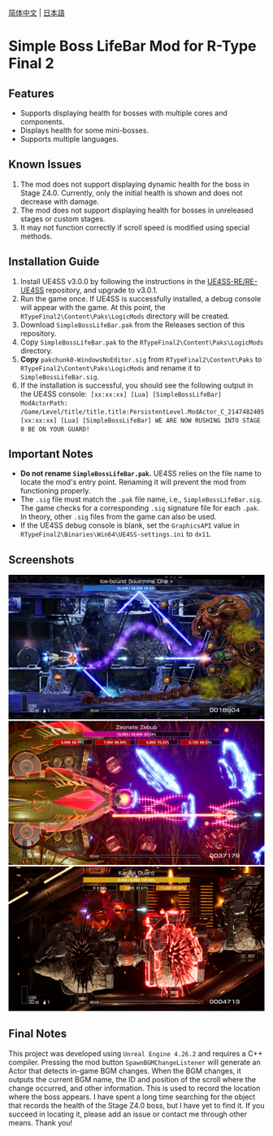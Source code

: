 [简体中文](Readme/README.zhs.md) | [日本語](Readme/README.ja.md)

# Simple Boss LifeBar Mod for R-Type Final 2

## Features
- Supports displaying health for bosses with multiple cores and components.
- Displays health for some mini-bosses.
- Supports multiple languages.

## Known Issues
1. The mod does not support displaying dynamic health for the boss in Stage Z4.0. Currently, only the initial health is shown and does not decrease with damage.
2. The mod does not support displaying health for bosses in unreleased stages or custom stages.
3. It may not function correctly if scroll speed is modified using special methods.

## Installation Guide
1. Install UE4SS v3.0.0 by following the instructions in the [UE4SS-RE/RE-UE4SS](https://github.com/UE4SS-RE/RE-UE4SS) repository, and upgrade to v3.0.1.
2. Run the game once. If UE4SS is successfully installed, a debug console will appear with the game. At this point, the `RTypeFinal2\Content\Paks\LogicMods` directory will be created.
3. Download `SimpleBossLifeBar.pak` from the Releases section of this repository.
4. Copy `SimpleBossLifeBar.pak` to the `RTypeFinal2\Content\Paks\LogicMods` directory.
5. **Copy** `pakchunk0-WindowsNoEditor.sig` from `RTypeFinal2\Content\Paks` to `RTypeFinal2\Content\Paks\LogicMods` and rename it to `SimpleBossLifeBar.sig`.
6. If the installation is successful, you should see the following output in the UE4SS console:```
[xx:xx:xx] [Lua] [SimpleBossLifeBar] ModActorPath: /Game/Level/title/title.title:PersistentLevel.ModActor_C_2147482405
[xx:xx:xx] [Lua] [SimpleBossLifeBar] WE ARE NOW RUSHING INTO STAGE 0 BE ON YOUR GUARD!```

## Important Notes
- **Do not rename `SimpleBossLifeBar.pak`.** UE4SS relies on the file name to locate the mod's entry point. Renaming it will prevent the mod from functioning properly.
- The `.sig` file must match the `.pak` file name, i.e., `SimpleBossLifeBar.sig`. The game checks for a corresponding `.sig` signature file for each `.pak`. In theory, other `.sig` files from the game can also be used.
- If the UE4SS debug console is blank, set the `GraphicsAPI` value in `RTypeFinal2\Binaries\Win64\UE4SS-settings.ini` to `dx11`.

## Screenshots
![Screenshot 1](Readme/Image/01.png)  
![Screenshot 2](Readme/Image/02.png)  
![Screenshot 3](Readme/Image/03.png)  

## Final Notes
This project was developed using `Unreal Engine 4.26.2` and requires a C++ compiler.
Pressing the mod button `SpawnBGMChangeListener` will generate an Actor that detects in-game BGM changes. When the BGM changes, it outputs the current BGM name, the ID and position of the scroll where the change occurred, and other information. This is used to record the location where the boss appears.
I have spent a long time searching for the object that records the health of the Stage Z4.0 boss, but I have yet to find it. If you succeed in locating it, please add an issue or contact me through other means. Thank you!

